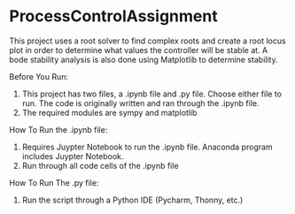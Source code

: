 # ProcessControlAssignment
This project uses a root solver to find complex roots and create a root locus plot in order to determine what values the controller will be stable at. A bode stability analysis is also done using Matplotlib to determine stability. 

Before You Run:
1. This project has two files, a .ipynb file and .py file. Choose either file to run. The code is originally written and ran through the .ipynb file.
2. The required modules are sympy and matplotlib


How To Run the .ipynb file:
1. Requires Juypter Notebook to run the .ipynb file. Anaconda program includes Juypter Notebook.
1. Run through all code cells of the .ipynb file 

How To Run The .py file:
1. Run the script through a Python IDE (Pycharm, Thonny, etc.)
